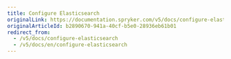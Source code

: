 ```yaml
---
title: Configure Elasticsearch
originalLink: https://documentation.spryker.com/v5/docs/configure-elasticsearch
originalArticleId: b2890670-941a-40cf-b5e0-28936eb61b01
redirect_from:
  - /v5/docs/configure-elasticsearch
  - /v5/docs/en/configure-elasticsearch
---
```



